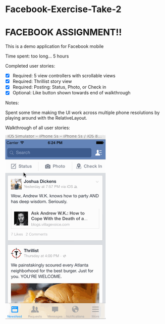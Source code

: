 Facebook-Exercise-Take-2
========================
# FACEBOOK ASSIGNMENT!!

This is a demo application for Facebook mobile

Time spent: too long... 5 hours

Completed user stories:

 * [x] Required: 5 view controllers with scrollable views 
 * [x] Required: Thrillist story view 
 * [x] Required: Posting: Status, Photo, or Check in
 * [x] Optional: Like button shown towards end of walkthrough
 
Notes:

Spent some time making the UI work across multiple phone resolutions by playing around with the RelativeLayout.

Walkthrough of all user stories:

![Video Walkthrough](Facebook.gif)
